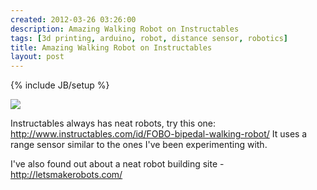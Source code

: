 ```yaml
---
created: 2012-03-26 03:26:00
description: Amazing Walking Robot on Instructables
tags: [3d printing, arduino, robot, distance sensor, robotics]
title: Amazing Walking Robot on Instructables
layout: post
---
```

{% include JB/setup %}

<img src="http://www.instructables.com/files/deriv/FO1/G2G4/H01NAFHG/FO1G2G4H01NAFHG.SMALL.jpg"/>

Instructables always has neat robots, try this one:
<http://www.instructables.com/id/FOBO-bipedal-walking-robot/>
It uses a range sensor similar to the ones I've been experimenting with.

I've also found out about a neat robot building site - <http://letsmakerobots.com/>


